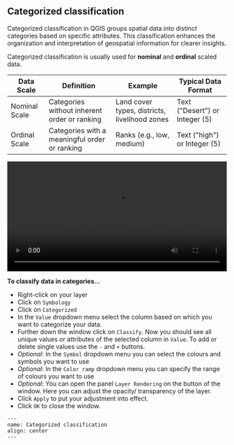 ## Categorized classification

Categorized classification in QGIS groups spatial data into distinct categories based on specific attributes. This classification enhances the organization and interpretation of geospatial information for clearer insights.

Categorized classification is usually used for __nominal__ and __ordinal__ scaled data.

| Data Scale | Definition| Example | Typical Data Format |
|---|---|---|---|
| Nominal Scale                | Categories without inherent order or ranking             | Land cover types, districts, livelihood zones | Text ("Desert") or Integer (5)      |
| Ordinal Scale                | Categories with a meaningful order or ranking            | Ranks (e.g., low, medium)   | Text ("high") or Integer (5)      |

<video width="100%" controls src="https://github.com/GIScience/gis-training-resource-center/raw/main/fig/Classify_by_categorized.mp4"></video>

__To classify data in categories…__
- Right-click on your layer
- Click on `Symbology`
- Click on `Categorized`
- In the `Value` dropdown menu select the column based on which you want to categorize your data.
- Further down the window click on `Classify`.  Now you should see all unique values or attributes of the selected column in `Value`. To add or delete single values use the `-` and `+` buttons. 
- *Optional*: In the `Symbol` dropdown menu you can select the colours and symbols you want to use
- *Optional*: In the `Color ramp` dropdown menu you can specify the range of colours you want to use
- *Optional*: You can open the panel `Layer Rendering` on the button of the window. Here you can adjust the opacity/ transparency of the layer.
- Click `Apply` to put your adjustment into effect.
- Click `OK` to close the window.

```{figure} /fig/Categorized_district_map_SierraLeone.png
---
name: Categorized classification
align: center
---
```
